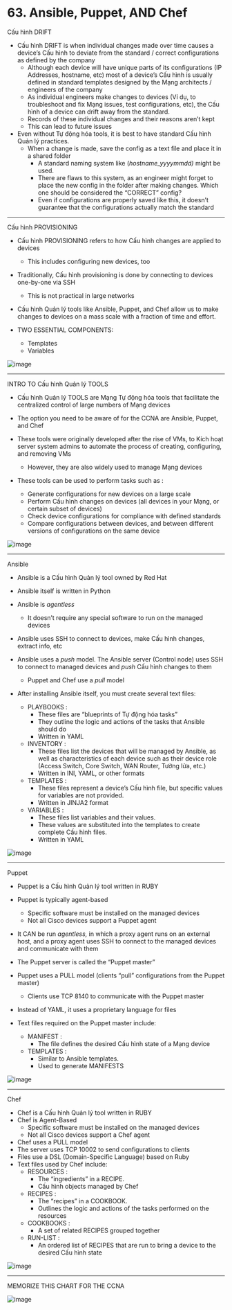 # 63. Ansible, Puppet, AND Chef

Cấu hình DRIFT

- Cấu hình DRIFT is when individual changes made over time causes a device’s Cấu hình to deviate from the standard / correct configurations as defined by the company
    - Although each device will have unique parts of its configurations (IP Addresses, hostname, etc) most of a device’s Cấu hình is usually defined in standard templates designed by the Mạng architects / engineers of the company
    - As individual engineers make changes to devices (Ví dụ, to troubleshoot and fix Mạng issues, test configurations, etc), the Cấu hình of a device can drift away from the standard.
    - Records of these individual changes and their reasons aren’t kept
    - This can lead to future issues
- Even without Tự động hóa tools, it is best to have standard Cấu hình Quản lý practices.
    - When a change is made, save the config as a text file and place it in a shared folder
        - A standard naming system like (*hostname_yyyymmdd)* might be used.
        - There are flaws to this system, as an engineer might forget to place the new config in the folder after making changes. Which one should be considered the “CORRECT” config?
        - Even if configurations are properly saved like this, it doesn’t guarantee that the configurations actually match the standard
---

Cấu hình PROVISIONING

- Cấu hình PROVISIONING refers to how Cấu hình changes are applied to devices
    - This includes configuring new devices, too
- Traditionally, Cấu hình provisioning is done by connecting to devices one-by-one via SSH
    - This is not practical in large networks
- Cấu hình Quản lý tools like Ansible, Puppet, and Chef allow us to make changes to devices on a mass scale with a fraction of time and effort.

- TWO ESSENTIAL COMPONENTS:
    - Templates
    - Variables

![image](https://github.com/psaumur/CCNA/assets/106411237/0c74b2a6-1ce7-4758-b6b8-340594d567c3)

---

INTRO TO Cấu hình Quản lý TOOLS

- Cấu hình Quản lý TOOLS are Mạng Tự động hóa tools that facilitate the centralized control of large numbers of Mạng devices
- The option you need to be aware of for the CCNA are Ansible, Puppet, and Chef
- These tools were originally developed after the rise of VMs, to Kích hoạt server system admins to automate the process of creating, configuring, and removing VMs
    - However, they are also widely used to manage Mạng devices
    
- These tools can be used to perform tasks such as :
    - Generate configurations for new devices on a large scale
    - Perform Cấu hình changes on devices (all devices in your Mạng, or certain subset of devices)
    - Check device configurations for compliance with defined standards
    - Compare configurations between devices, and between different versions of configurations on the same device

![image](https://github.com/psaumur/CCNA/assets/106411237/f9eb7783-5e42-4cfe-aec8-8b57cd316f4d)

---

Ansible 

- Ansible is a Cấu hình Quản lý tool owned by Red Hat
- Ansible itself is written in Python
- Ansible is *agentless*
    - It doesn’t require any special software to run on the managed devices
- Ansible uses SSH to connect to devices, make Cấu hình changes, extract info, etc
- Ansible uses a *push* model. The Ansible server (Control node) uses SSH to connect to managed devices and *push* Cấu hình changes to them
    - Puppet and Chef use a *pull* model
    
- After installing Ansible itself, you must create several text files:
    - PLAYBOOKS :
        - These files are “blueprints of Tự động hóa tasks”
        - They outline the logic and actions of the tasks that Ansible should do
        - Written in YAML
    - INVENTORY :
        - These files list the devices that will be managed by Ansible, as well as characteristics of each device such as their device role (Access Switch, Core Switch, WAN Router, Tường lửa, etc.)
        - Written in INI, YAML, or other formats
    - TEMPLATES :
        - These files represent a device’s Cấu hình file, but specific values for variables are not provided.
        - Written in JINJA2 format
    - VARIABLES :
        - These files list variables and their values.
        - These values are substituted into the templates to create complete Cấu hình files.
        - Written in YAML

![image](https://github.com/psaumur/CCNA/assets/106411237/ba2a68b5-7661-4eff-bd5f-8c32bde354da)

---

Puppet 

- Puppet is a Cấu hình Quản lý tool written in RUBY
- Puppet is typically agent-based
    - Specific software must be installed on the managed devices
    - Not all Cisco devices support a Puppet agent
    
- It CAN be run *agentless,* in which a proxy agent runs on an external host, and a proxy agent uses SSH to connect to the managed devices and communicate with them
- The Puppet server is called the “Puppet master”
- Puppet uses a PULL model (clients “pull” configurations from the Puppet master)
    - Clients use TCP 8140 to communicate with the Puppet master
- Instead of YAML, it uses a proprietary language for files
- Text files required on the Puppet master include:
    - MANIFEST :
        - The file defines the desired Cấu hình state of a Mạng device
    - TEMPLATES :
        - Similar to Ansible templates.
        - Used to generate MANIFESTS

![image](https://github.com/psaumur/CCNA/assets/106411237/ec26ad33-7534-4f15-93f0-4557337bfaec)

---

Chef

- Chef is a Cấu hình Quản lý tool written in RUBY
- Chef is Agent-Based
    - Specific software must be installed on the managed devices
    - Not all Cisco devices support a Chef agent
- Chef uses a PULL model
- The server uses TCP 10002 to send configurations to clients
- Files use a DSL (Domain-Specific Language) based on Ruby
- Text files used by Chef include:
    - RESOURCES :
        - The “ingredients” in a RECIPE.
        - Cấu hình objects managed by Chef
    - RECIPES :
        - The “recipes” in a COOKBOOK.
        - Outlines the logic and actions of the tasks performed on the resources
    - COOKBOOKS :
        - A set of related RECIPES grouped together
    - RUN-LIST :
        - An ordered list of RECIPES that are run to bring a device to the desired Cấu hình state

![image](https://github.com/psaumur/CCNA/assets/106411237/eaf5be1b-3635-4806-bb7a-f397ffa1b411)

---

MEMORIZE THIS CHART FOR THE CCNA

![image](https://github.com/psaumur/CCNA/assets/106411237/a4d212e6-df46-45d1-a2ca-3e55220c4b5c)
